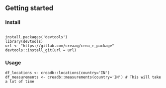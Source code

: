 




## Getting started
### Install
```buildoutcfg

install.packages('devtools')
library(devtools)
url <- "https://gitlab.com/creaaq/crea_r_package"
devtools::install_git(url = url)
```

### Usage
```buildoutcfg
df_locations <- creadb::locations(country='IN')
df_measurements <- creadb::measurements(country='IN') # This will take a lot of time
``` 